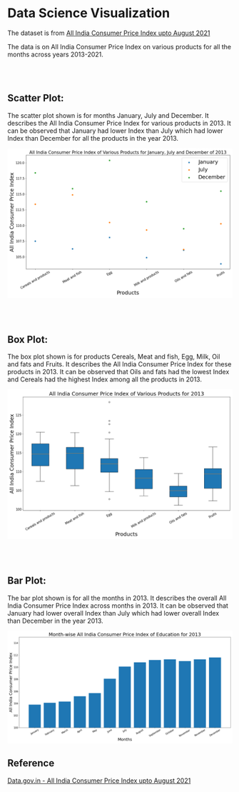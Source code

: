 # Data Science Visualization

The dataset is from [All India Consumer Price Index upto August 2021](https://data.gov.in/resource/all-india-consumer-price-index-ruralurban-upto-august-2021)

The data is on All India Consumer Price Index on various products for all the months across years 2013-2021.

<br /> <br />

## Scatter Plot:

The scatter plot shown is for months January, July and December. It describes the All India Consumer Price Index for various products in 2013. It can be observed that January had lower Index than July which had lower Index than December for all the products in the year 2013.

![Scatter Plot](/figures/scatter.png)

<br /> <br />

## Box Plot:

The box plot shown is for products Cereals, Meat and fish, Egg, Milk, Oil and fats and Fruits. It describes the All India Consumer Price Index for these products in 2013. It can be observed that Oils and fats had the lowest Index and Cereals had the highest Index among all the products in 2013.

![Box Plot](/figures/box.png)

<br /> <br />

## Bar Plot:

The bar plot shown is for all the months in 2013. It describes the overall All India Consumer Price Index across months in 2013. It can be observed that January had lower overall Index than July which had lower overall Index than December in the year 2013.

![Bar Plot](/figures/bar.png)

## Reference
[Data.gov.in - All India Consumer Price Index upto August 2021](https://data.gov.in/resource/all-india-consumer-price-index-ruralurban-upto-august-2021)